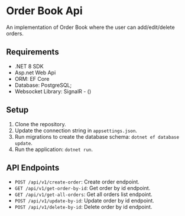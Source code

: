 # Order Book Api

An implementation of Order Book where the user can add/edit/delete orders.

## Requirements

- .NET 8 SDK
- Asp.net Web Api
- ORM: EF Core
- Database: PostgreSQL;
- Websocket Library: SignalR - ()


## Setup

1. Clone the repository.
2. Update the connection string in `appsettings.json`.
3. Run migrations to create the database schema: `dotnet ef database update`.
4. Run the application: `dotnet run`.

## API Endpoints

- `POST /api/v1/create-order`: Create order endpoint.
- `GET /api/v1/get-order-by-id`: Get order by id endpoint.
- `GET /api/v1/get-all-orders`: Get all orders list endpoint.
- `POST /api/v1/update-by-id`: Update order by id endpoint.
- `POST /api/v1/delete-by-id`: Delete order by id endpoint.